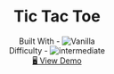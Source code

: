 <h1 align="center">Tic Tac Toe</h1>

<!-- <div align="center">
  <img src="https://geojs.one/js/img/raw/1015_carousel.gif" alt="" />
</div> -->

  <div align="center">
    Built With - 
    <img src="https://img.shields.io/badge/-Vanilla-cf6390" alt="Vanilla" />
  
  <br/>
    Difficulty - <img src="https://img.shields.io/badge/%203%20-intermediate-white?labelColor=f1b604" alt="intermediate" />
  <br/>
  <a href="https://geojs.one/jsvanilla/09_tic_tac_toe" target="_blank">🖥️ View Demo</a>
    

  </div>


<!-- https://img.shields.io/badge/-Vanilla-cf6390 -->
<!-- https://img.shields.io/badge/-React-f4cf0c -->

<!-- %201%20-newbie-white?labelColor=6abecd -->
<!-- %202%20-junior-white?labelColor=aad742 -->
<!-- %203%20-intermediate-white?labelColor=f1b604 -->
<!-- %204%20-advanced-white?labelColor=bf4605 -->
<!-- %205%20-guru-white?labelColor=ed2c49 -->